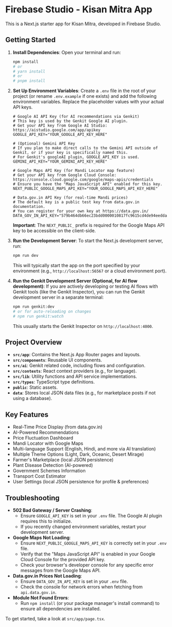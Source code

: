 
# Firebase Studio - Kisan Mitra App

This is a Next.js starter app for Kisan Mitra, developed in Firebase Studio.

## Getting Started

1.  **Install Dependencies**:
    Open your terminal and run:
    ```bash
    npm install
    # or
    # yarn install
    # or
    # pnpm install
    ```

2.  **Set Up Environment Variables**:
    Create a `.env` file in the root of your project (or rename `.env.example` if one exists) and add the following environment variables.
    Replace the placeholder values with your actual API keys.

    ```env
    # Google AI API Key (for AI recommendations via Genkit)
    # This key is used by the Genkit Google AI plugin.
    # Get your API key from Google AI Studio: https://aistudio.google.com/app/apikey
    GOOGLE_API_KEY="YOUR_GOOGLE_API_KEY_HERE"

    # (Optional) Gemini API Key
    # If you plan to make direct calls to the Gemini API outside of Genkit, or if your key is specifically named this.
    # For Genkit's googleAI plugin, GOOGLE_API_KEY is used.
    GEMINI_API_KEY="YOUR_GEMINI_API_KEY_HERE"

    # Google Maps API Key (for Mandi Locator map feature)
    # Get your API key from Google Cloud Console: https://console.cloud.google.com/google/maps-apis/credentials
    # Ensure you have the "Maps JavaScript API" enabled for this key.
    NEXT_PUBLIC_GOOGLE_MAPS_API_KEY="YOUR_GOOGLE_MAPS_API_KEY_HERE"

    # Data.gov.in API Key (for real-time Mandi prices)
    # The default key is a public test key from data.gov.in documentation.
    # You can register for your own key at https://data.gov.in/
    DATA_GOV_IN_API_KEY="579b464db66ec23bdd0000010817fc9615cd4de94eeddad13faa4fa7"
    ```
    **Important**: The `NEXT_PUBLIC_` prefix is required for the Google Maps API key to be accessible on the client-side.

3.  **Run the Development Server**:
    To start the Next.js development server, run:
    ```bash
    npm run dev
    ```
    This will typically start the app on the port specified by your environment (e.g., `http://localhost:56567` or a cloud environment port).

4.  **Run the Genkit Development Server (Optional, for AI flow development)**:
    If you are actively developing or testing AI flows with Genkit tools (like the Genkit Inspector), you can run the Genkit development server in a separate terminal:
    ```bash
    npm run genkit:dev
    # or for auto-reloading on changes
    # npm run genkit:watch
    ```
    This usually starts the Genkit Inspector on `http://localhost:4000`.

## Project Overview

-   **`src/app`**: Contains the Next.js App Router pages and layouts.
-   **`src/components`**: Reusable UI components.
-   **`src/ai`**: Genkit related code, including flows and configuration.
-   **`src/contexts`**: React context providers (e.g., for language).
-   **`src/lib`**: Utility functions and API service implementations.
-   **`src/types`**: TypeScript type definitions.
-   **`public`**: Static assets.
-   **`data`**: Stores local JSON data files (e.g., for marketplace posts if not using a database).


## Key Features

-   Real-Time Price Display (from data.gov.in)
-   AI-Powered Recommendations
-   Price Fluctuation Dashboard
-   Mandi Locator with Google Maps
-   Multi-language Support (English, Hindi, and more via AI translation)
-   Multiple Theme Options (Light, Dark, Oceanic, Desert Mirage)
-   Farmer's Marketplace (local JSON persistence)
-   Plant Disease Detection (AI-powered)
-   Government Schemes Information
-   Transport Cost Estimator
-   User Settings (local JSON persistence for profile & preferences)

## Troubleshooting

-   **502 Bad Gateway / Server Crashing**:
    *   Ensure `GOOGLE_API_KEY` is set in your `.env` file. The Google AI plugin requires this to initialize.
    *   If you recently changed environment variables, restart your development server.
-   **Google Maps Not Loading**:
    *   Ensure `NEXT_PUBLIC_GOOGLE_MAPS_API_KEY` is correctly set in your `.env` file.
    *   Verify that the "Maps JavaScript API" is enabled in your Google Cloud Console for the provided API key.
    *   Check your browser's developer console for any specific error messages from the Google Maps API.
-   **Data.gov.in Prices Not Loading**:
    *   Ensure `DATA_GOV_IN_API_KEY` is set in your `.env` file.
    *   Check the console for network errors when fetching from `api.data.gov.in`.
-   **Module Not Found Errors**:
    *   Run `npm install` (or your package manager's install command) to ensure all dependencies are installed.

To get started, take a look at `src/app/page.tsx`.

